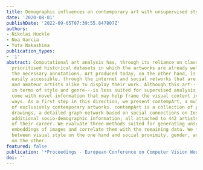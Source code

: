 ```yaml
---
title: Demographic influences on contemporary art with unsupervised style embeddings
date: '2020-08-01'
publishDate: '2022-09-05T07:39:55.847807Z'
authors:
- Nikolai Huckle
- Noa Garcia
- Yuta Nakashima
publication_types:
- '1'
abstract: Computational art analysis has, through its reliance on classification tasks,
  prioritised historical datasets in which the artworks are already well sorted with
  the necessary annotations. Art produced today, on the other hand, is numerous and
  easily accessible, through the internet and social networks that are used by professional
  and amateur artists alike to display their work. Although this art---yet unsorted
  in terms of style and genre---is less suited for supervised analysis, the data sources
  come with novel information that may help frame the visual content in equally novel
  ways. As a first step in this direction, we present contempArt, a multi-modal dataset
  of exclusively contemporary artworks. contempArt is a collection of paintings and
  drawings, a detailed graph network based on social connections on Instagram and
  additional socio-demographic information; all attached to 442 artists at the beginning
  of their career. We evaluate three methods suited for generating unsupervised style
  embeddings of images and correlate them with the remaining data. We find no connections
  between visual style on the one hand and social proximity, gender, and nationality
  on the other.
featured: false
publication: '*Proceedings - European Conference on Computer Vision Workshops*'
doi: ''
---
```


